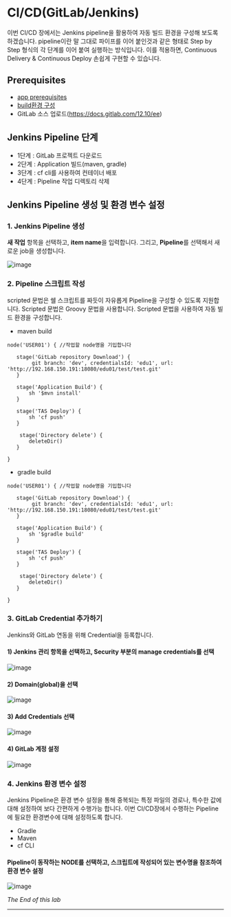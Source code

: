 

# CI/CD(GitLab/Jenkins)
이번 CI/CD 장에서는 Jenkins pipeline을 활용하여 자동 빌드 환경을 구성해 보도록 하겠습니다. pipeline이란 말 그대로 파이프를 이어 붙인것과 같은 형태로 Step by Step 형식의 각 단계를 이어 붙여 실행하는 방식입니다. 이를 적용하면, Continuous Delivery & Continuous Deploy 손쉽게 구현할 수 있습니다.

## Prerequisites
- [app prerequisites](lab-prerequisites-app.md)
- [build환경 구성](lab-developing-spring-boot-app.md)
- GitLab 소스 업로드(https://docs.gitlab.com/12.10/ee)

## Jenkins Pipeline 단계
- 1단계 : GitLab 프로젝트 다운로드
- 2단계 : Application 빌드(maven, gradle)
- 3단계 : cf cli를 사용하여 컨테이너 배포
- 4단계 : Pipeline 작업 디렉토리 삭제

## Jenkins Pipeline 생성 및 환경 변수 설정
### 1. Jenkins Pipeline 생성
**새 작업** 항목을 선택하고, **item name**을 입력합니다. 그리고, **Pipeline**를 선택해서 새로운 job을 생성합니다.

![image](https://user-images.githubusercontent.com/85478109/121808627-5b110400-cc94-11eb-862a-e04f4c1d27c0.png)

### 2. Pipeline 스크립트 작성
scripted 문법은 쉘 스크립트를 짜듯이 자유롭게 Pipeline을 구성할 수 있도록 지원합니다. Scripted 문법은 Groovy 문법을 사용합니다. Scripted 문법을 사용하여 자동 빌드 환경을 구성합니다.

- maven build
```
node('USER01') { //작업할 node명을 기입합니다
    
   stage('GitLab repository Download') { 
        git branch: 'dev', credentialsId: 'edu1', url: 'http://192.168.150.191:18080/edu01/test/test.git'
   }

   stage('Application Build') { 
       sh '$mvn install'       
   }

   stage('TAS Deploy') {
       sh 'cf push'
   }

	stage('Directory delete') {
       deleteDir()
   }

}
```

- gradle build
```
node('USER01') { //작업할 node명을 기입합니다
    
   stage('GitLab repository Download') { 
        git branch: 'dev', credentialsId: 'edu1', url: 'http://192.168.150.191:18080/edu01/test/test.git'
   }

   stage('Application Build') {
       sh '$gradle build'     
   }

   stage('TAS Deploy') {
       sh 'cf push'
   }

	stage('Directory delete') {
       deleteDir()
   }

}
```

### 3. GitLab Credential 추가하기
Jenkins와 GitLab 연동을 위해 Credential을 등록합니다.
#### 1) Jenkins 관리 항목을 선택하고, Security 부분의 manage credentials를 선택
![image](https://user-images.githubusercontent.com/85478109/121811039-feb2e200-cc9d-11eb-9c02-c0969ee9147b.png)

#### 2) Domain(global)을 선택
![image](https://user-images.githubusercontent.com/85478109/121811200-a3cdba80-cc9e-11eb-8d96-40b5b7a7c37d.png)

#### 3) Add Credentials 선택
![image](https://user-images.githubusercontent.com/85478109/121811229-bea02f00-cc9e-11eb-9c50-59f3f1b9b66f.png)

#### 4) GitLab 계정 설정
![image](https://user-images.githubusercontent.com/85478109/121811278-d7a8e000-cc9e-11eb-85be-67da9cd5bf19.png)



### 4. Jenkins 환경 변수 설정
Jenkins Pipeline은 환경 변수 설정을 통해 중복되는 특정 파일의 경로나, 특수한 값에 대해 설정하여 보다 간편하게 수행가능 합니다. 이번 CI/CD장에서 수행하는 Pipeline에 필요한 환경변수에 대해 설정하도록 합니다.
- Gradle
- Maven
- cf CLI
#### Pipeline이 동작하는 NODE를 선택하고, 스크립트에 작성되어 있는 변수명을 참조하여 환경 변수 설정
![image](https://user-images.githubusercontent.com/85478109/121811522-a7ae0c80-cc9f-11eb-8041-89e62f60b372.png)






*The End of this lab*

---
